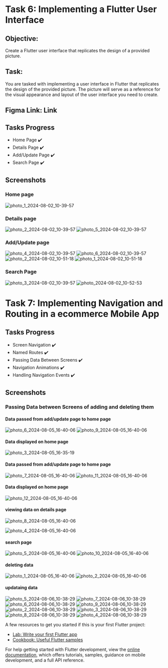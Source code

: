
# Task 6: Implementing a Flutter User Interface
## Objective:
Create a Flutter user interface that replicates the design of a provided picture.
## Task:
You are tasked with implementing a user interface in Flutter that replicates the design of the provided picture. The picture will serve as a reference for the visual appearance and layout of the user interface you need to create.
## Figma Link: Link
## Tasks Progress
- Home Page ✔️
- Details Page ✔️
- Add/Update Page ✔️
- Search Page ✔️
## Screenshots
### Home page
![photo_1_2024-08-02_10-39-57](https://github.com/user-attachments/assets/cb2fd371-7550-422f-a2a1-c86a2db20051)

### Details page
![photo_2_2024-08-02_10-39-57](https://github.com/user-attachments/assets/b28756b1-e3f2-42ea-9c84-57cd9a817b39)
![photo_5_2024-08-02_10-39-57](https://github.com/user-attachments/assets/528c59ef-bcc5-48a9-9fdb-9fc7f1eb1b86)

### Add/Update page
![photo_4_2024-08-02_10-39-57](https://github.com/user-attachments/assets/40bb5fd3-bbd6-496e-bfae-ff1d7a3cb472)
![photo_6_2024-08-02_10-39-57](https://github.com/user-attachments/assets/f0bc4c0c-26b2-4040-be32-c18cfd1aa928)
![photo_2_2024-08-02_10-51-18](https://github.com/user-attachments/assets/d525ae06-869e-4728-8510-92b51ad5466b)
![photo_1_2024-08-02_10-51-18](https://github.com/user-attachments/assets/7351801c-989e-4248-96dc-42b51aad3c3e)

### Search Page
![photo_3_2024-08-02_10-39-57](https://github.com/user-attachments/assets/f86b4551-a85d-4952-91f3-1996ca6520a4)
![photo_2024-08-02_10-52-53](https://github.com/user-attachments/assets/ddd60fbf-a17f-4bfe-a4f6-e0ffb5f22a09)



# Task 7: Implementing Navigation and Routing in a ecommerce Mobile App

## Tasks Progress
- Screen Navigation ✔️
- Named Routes ✔️
- Passing Data Between Screens ✔️
- Navigation Animations ✔️
- Handling Navigation Events ✔️

## Screenshots
### Passing Data between Screens of adding and deleting them 
#### Data passed from add/update page to home page
![photo_6_2024-08-05_16-40-06](https://github.com/user-attachments/assets/ee7a8e3b-9100-4fda-a77b-79a450dac8ac)
![photo_9_2024-08-05_16-40-06](https://github.com/user-attachments/assets/a7fb6d34-c01a-481b-b4a0-30d1a5838a7c)


#### Data displayed on home page
![photo_3_2024-08-05_16-35-19](https://github.com/user-attachments/assets/2a03a762-8990-4113-bce2-9e8197345c3d)

#### Data passed from add/update page to home page
![photo_7_2024-08-05_16-40-06](https://github.com/user-attachments/assets/b322510f-b7b7-44f3-999b-230dbe2fe45d)
![photo_11_2024-08-05_16-40-06](https://github.com/user-attachments/assets/aacde988-eee9-415b-933c-8d5f575d25b9)

#### Data displayed on home page
![photo_12_2024-08-05_16-40-06](https://github.com/user-attachments/assets/17375f4a-7d05-4205-9473-11fdc9e0e729)

#### viewing data on details page
![photo_8_2024-08-05_16-40-06](https://github.com/user-attachments/assets/3cd9adbe-88f3-438d-abbe-0b2b0f8a5b7a)

![photo_4_2024-08-05_16-40-06](https://github.com/user-attachments/assets/d731aebc-afcb-4ad6-8c81-be4c33af1f07)

#### search page
![photo_5_2024-08-05_16-40-06](https://github.com/user-attachments/assets/3e54726c-9629-419e-aa3c-64edc25b8ce8)
![photo_10_2024-08-05_16-40-06](https://github.com/user-attachments/assets/1e20f80e-b084-4840-9b95-f8c77a734928)

#### deleting data 
![photo_1_2024-08-05_16-40-06](https://github.com/user-attachments/assets/00109a80-3bde-4217-965f-6484ac5b2024)
![photo_2_2024-08-05_16-40-06](https://github.com/user-attachments/assets/c02f069b-c4ce-42f2-af3d-867a9003bc64)

#### updataing data
![photo_5_2024-08-06_10-38-29](https://github.com/user-attachments/assets/3a52fec4-3b26-45d3-aac0-d02d685f5466)
![photo_7_2024-08-06_10-38-29](https://github.com/user-attachments/assets/cd12401e-c128-4a5a-8243-ed79b9ef685c)
![photo_6_2024-08-06_10-38-29](https://github.com/user-attachments/assets/5e4ed4b8-b7a3-4da5-9692-0265fde10ee9)
![photo_9_2024-08-06_10-38-29](https://github.com/user-attachments/assets/e69b529b-6a50-4d0d-8a2e-da049ce42b60)
![photo_2_2024-08-06_10-38-29](https://github.com/user-attachments/assets/dc6b3af9-efd3-422a-9e16-eaaaff536cee)
![photo_3_2024-08-06_10-38-29](https://github.com/user-attachments/assets/b55f1b14-e513-434e-9631-a7d231dcf86e)
![photo_8_2024-08-06_10-38-29](https://github.com/user-attachments/assets/36b854be-6cef-4105-b88a-612228863919)
![photo_4_2024-08-06_10-38-29](https://github.com/user-attachments/assets/8ffde257-bf14-4338-be97-aab85f269b25)










A few resources to get you started if this is your first Flutter project:

- [Lab: Write your first Flutter app](https://docs.flutter.dev/get-started/codelab)
- [Cookbook: Useful Flutter samples](https://docs.flutter.dev/cookbook)

For help getting started with Flutter development, view the
[online documentation](https://docs.flutter.dev/), which offers tutorials,
samples, guidance on mobile development, and a full API reference.
